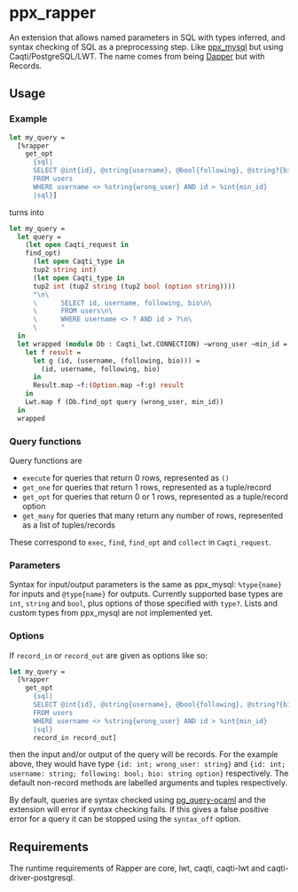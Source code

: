 # ppx_rapper

An extension that allows named parameters in SQL with types inferred, and syntax checking of SQL as a preprocessing
step. Like [ppx_mysql](https://github.com/issuu/ppx_mysql) but using Caqti/PostgreSQL/LWT. The name comes from being
[Dapper](https://github.com/StackExchange/Dapper) but with Records.

## Usage
### Example
```ocaml
let my_query =
  [%rapper
    get_opt
      {sql|
      SELECT @int{id}, @string{username}, @bool{following}, @string?{bio}
      FROM users
      WHERE username <> %string{wrong_user} AND id > %int{min_id}
      |sql}]
```
turns into

```ocaml
let my_query =
  let query =
    (let open Caqti_request in
    find_opt)
      (let open Caqti_type in
      tup2 string int)
      (let open Caqti_type in
      tup2 int (tup2 string (tup2 bool (option string))))
      "\n\
      \      SELECT id, username, following, bio\n\
      \      FROM users\n\
      \      WHERE username <> ? AND id > ?\n\
      \      "
  in
  let wrapped (module Db : Caqti_lwt.CONNECTION) ~wrong_user ~min_id =
    let f result =
      let g (id, (username, (following, bio))) =
        (id, username, following, bio)
      in
      Result.map ~f:(Option.map ~f:g) result
    in
    Lwt.map f (Db.find_opt query (wrong_user, min_id))
  in
  wrapped
```

### Query functions
Query functions are
- `execute` for queries that return 0 rows, represented as `()`
- `get_one` for queries that return 1 rows, represented as a tuple/record
- `get_opt` for queries that return 0 or 1 rows, represented as a tuple/record option
- `get_many` for queries that many return any number of rows, represented as a list of tuples/records

These correspond to `exec`, `find`, `find_opt` and `collect` in `Caqti_request`.

### Parameters
Syntax for input/output parameters is the same as ppx\_mysql: `%type{name}` for
inputs and `@type{name}` for outputs. Currently supported base types are `int`, `string` and `bool`, plus options of
those specified with `type?`. Lists and custom types from ppx\_mysql are not implemented yet.

### Options
If `record_in` or `record_out` are given as options like so:
```ocaml
let my_query =
  [%rapper
    get_opt
      {sql|
      SELECT @int{id}, @string{username}, @bool{following}, @string?{bio}
      FROM users
      WHERE username <> %string{wrong_user} AND id > %int{min_id}
      |sql}
      record_in record_out]
```
then the input and/or output of the query will be records. For the example above, they would have type `{id: int; wrong_user: string}` and `{id: int; username: string; following: bool; bio: string option}` respectively. The default non-record methods are labelled arguments and tuples respectively.

By default, queries are syntax checked using [pg_query-ocaml](https://github.com/roddyyaga/pg_query-ocaml) and the
extension will error if syntax checking fails. If this gives a false positive error for a query it can be stopped using the `syntax_off` option.


## Requirements
The runtime requirements of Rapper are core, lwt, caqti, caqti-lwt and caqti-driver-postgresql.
